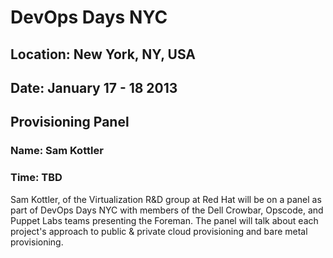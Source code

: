 # DevOps Days NYC
## Location: New York, NY, USA
## Date: January 17 - 18 2013

## Provisioning Panel
### Name: Sam Kottler
### Time: TBD

Sam Kottler, of the Virtualization R&D group at Red Hat will be on a panel as part of DevOps Days NYC with members of the Dell Crowbar, Opscode, and Puppet Labs teams presenting the Foreman. The panel will talk about each project's approach to public & private cloud provisioning and bare metal provisioning.
